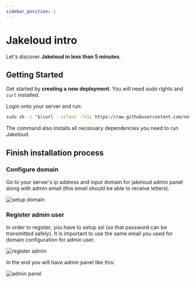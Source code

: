 ```yaml
---
sidebar_position: 1
---
```


# Jakeloud intro

Let's discover **Jakeloud in less than 5 minutes**.

## Getting Started

Get started by **creating a new deployment**. You will need sudo rights and `curl` installed.

Login onto your server and run:

```bash
sudo sh -c "$(curl --silent -fsSL https://raw.githubusercontent.com/notTGY/jakeloud/main/install.sh)"
```

The command also installs all necessary dependencies you need to run Jakeloud.

## Finish installation process

### Configure domain

Go to your server's ip address and input domain for jakeloud admin panel along with admin email (this email should be able to receive letters).

![setup domain](/img/jakeloud-domain.png)

### Register admin user

In order to register, you have to setup ssl (so that password can be transmitted safely).
It is important to use the same email you used for domain configuration for admin user.

![register admin](/img/register-admin.png)

In the end you will have admin panel like this:

![admin panel](/img/empty-jakeloud.png)